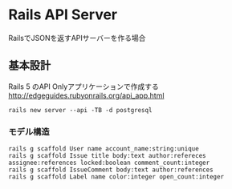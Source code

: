 # Rails API Server

RailsでJSONを返すAPIサーバーを作る場合

## 基本設計

Rails 5 のAPI Onlyアプリケーションで作成する
http://edgeguides.rubyonrails.org/api_app.html

```
rails new server --api -TB -d postgresql
```

### モデル構造

```
rails g scaffold User name account_name:string:unique
rails g scaffold Issue title body:text author:refereces assignee:references locked:boolean comment_count:integer
rails g scaffold IssueComment body:text author:references
rails g scaffold Label name color:integer open_count:integer
```
